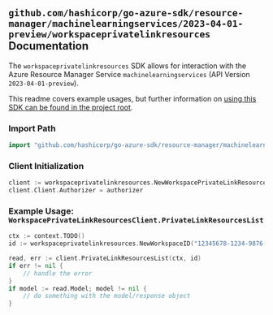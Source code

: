 
## `github.com/hashicorp/go-azure-sdk/resource-manager/machinelearningservices/2023-04-01-preview/workspaceprivatelinkresources` Documentation

The `workspaceprivatelinkresources` SDK allows for interaction with the Azure Resource Manager Service `machinelearningservices` (API Version `2023-04-01-preview`).

This readme covers example usages, but further information on [using this SDK can be found in the project root](https://github.com/hashicorp/go-azure-sdk/tree/main/docs).

### Import Path

```go
import "github.com/hashicorp/go-azure-sdk/resource-manager/machinelearningservices/2023-04-01-preview/workspaceprivatelinkresources"
```


### Client Initialization

```go
client := workspaceprivatelinkresources.NewWorkspacePrivateLinkResourcesClientWithBaseURI("https://management.azure.com")
client.Client.Authorizer = authorizer
```


### Example Usage: `WorkspacePrivateLinkResourcesClient.PrivateLinkResourcesList`

```go
ctx := context.TODO()
id := workspaceprivatelinkresources.NewWorkspaceID("12345678-1234-9876-4563-123456789012", "example-resource-group", "workspaceValue")

read, err := client.PrivateLinkResourcesList(ctx, id)
if err != nil {
	// handle the error
}
if model := read.Model; model != nil {
	// do something with the model/response object
}
```

